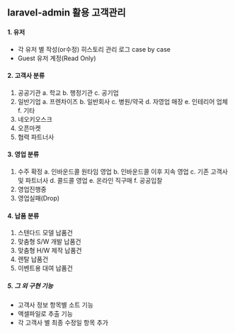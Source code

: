 ## laravel-admin 활용 고객관리

#### 1. 유저 ####
- 각 유저 별 작성(or수정) 히스토리 관리 로그 case by case
- Guest 유저 계정(Read Only)


#### 2. 고객사 분류 ####
 1) 공공기관
   a. 학교
   b. 행정기관
   c. 공기업
 2) 일반기업
   a. 프렌차이즈
   b. 일반회사
   c. 병원/약국
   d. 자영업 매장
   e. 인테리어 업체
   f. 기타
 3) 네오키오스크
 4) 오픈마켓
 5) 협력 파트너사

#### 3. 영업 분류 ####
 1) 수주 확정
   a. 인바운드콜 원타임 영업
   b. 인바운드콜 이후 지속 영업
   c. 기존 고객사 및 파트너사
   d. 콜드콜 영업
   e. 온라인 직구매
   f. 공공입찰
 2) 영업진행중
 3) 영업실패(Drop)

#### 4. 납품 분류 ####
 1) 스텐다드 모델 납품건
 2) 맞춤형 S/W 개발 납품건
 3) 맞춤형 H/W 제작 납품건
 3) 렌탈 납품건
 4) 이벤트용 대여 납품건

##### 5. 그 외 구현 기능 ####
-   고객사 정보 항목별 소트 기능
-   액셀파일로 추출 기능
-   각 고객사 별 최종 수정일 항목 추가